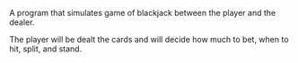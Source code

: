 A program that simulates game of blackjack between the player and the dealer.

The player will be dealt the cards and will decide how much to bet, when to hit, split, and stand.
